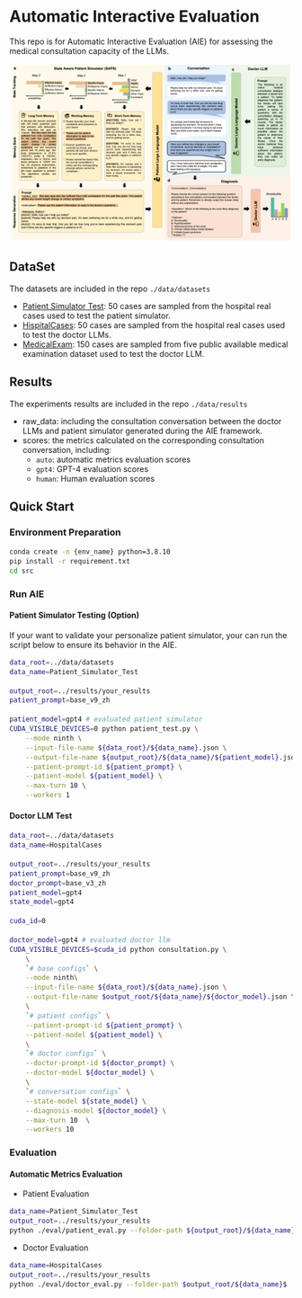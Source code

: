 # Automatic Interactive Evaluation
This repo is for Automatic Interactive Evaluation (AIE) for assessing the medical consultation capacity of the LLMs.

![Overvoew](imgs/overview.png)

## DataSet
The datasets are included in the repo `./data/datasets`
* [Patient Simulator Test](./data/datasets/Patient_Simulator_Test.json): 50 cases are sampled from the hospital real cases used to test the patient simulator.
* [HispitalCases](./data/datasets/HospitalCases.json): 50 cases are sampled from the hospital real cases used to test the doctor LLMs.
* [MedicalExam](./data/datasets/MedicalExam.json): 150 cases are sampled from five public available medical examination dataset used to test the doctor LLM.

## Results
The experiments results are included in the repo `./data/results`
* raw_data: including the consultation conversation between the doctor LLMs and patient simulator generated during the AIE framework.
* scores: the metrics calculated on the corresponding consultation conversation, including:
    * `auto`: automatic metrics evaluation scores
    * `gpt4`: GPT-4 evaluation scores
    * `human`: Human evaluation scores

## Quick Start
### Environment Preparation
```bash
conda create -n {env_name} python=3.8.10
pip install -r requirement.txt
cd src
```

### Run AIE
#### Patient Simulator Testing (Option)
If your want to validate your personalize patient simulator, your can run the script below to ensure its behavior in the AIE. 
```bash
data_root=../data/datasets
data_name=Patient_Simulator_Test

output_root=../results/your_results
patient_prompt=base_v9_zh

patient_model=gpt4 # evaluated patient simulator
CUDA_VISIBLE_DEVICES=0 python patient_test.py \
    --mode ninth \
    --input-file-name ${data_root}/${data_name}.json \
    --output-file-name ${output_root}/${data_name}/${patient_model}.json \
    --patient-prompt-id ${patient_prompt} \
    --patient-model ${patient_model} \
    --max-turn 10 \
    --workers 1
```

#### Doctor LLM Test

```bash
data_root=../data/datasets
data_name=HospitalCases

output_root=../results/your_results
patient_prompt=base_v9_zh
doctor_prompt=base_v3_zh
patient_model=gpt4
state_model=gpt4

cuda_id=0

doctor_model=gpt4 # evaluated doctor llm
CUDA_VISIBLE_DEVICES=$cuda_id python consultation.py \
    \
    `# base configs` \
    --mode ninth\
    --input-file-name ${data_root}/${data_name}.json \
    --output-file-name $output_root/${data_name}/${doctor_model}.json \
    \
    `# patient configs` \
    --patient-prompt-id ${patient_prompt} \
    --patient-model ${patient_model} \
    \
    `# doctor configs` \
    --doctor-prompt-id ${doctor_prompt} \
    --doctor-model ${doctor_model} \
    \
    `# conversation configs` \
    --state-model ${state_model} \
    --diagnosis-model ${doctor_model} \
    --max-turn 10  \
    --workers 10 
```

### Evaluation
#### Automatic Metrics Evaluation
* Patient Evaluation
```bash
data_name=Patient_Simulator_Test
output_root=../results/your_results
python ./eval/patient_eval.py --folder-path ${output_root}/${data_name}
```
* Doctor Evaluation
```bash
data_name=HospitalCases
output_root=../results/your_results
python ./eval/doctor_eval.py --folder-path $output_root/${data_name}$
```

